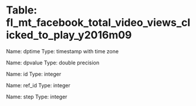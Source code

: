 Table: fl_mt_facebook_total_video_views_clicked_to_play_y2016m09
================================================================

Name: dptime
Type: timestamp with time zone

Name: dpvalue
Type: double precision

Name: id
Type: integer

Name: ref_id
Type: integer

Name: step
Type: integer

